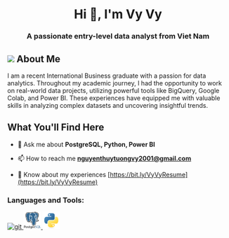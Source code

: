 <h1 align="center">Hi 👋, I'm Vy Vy</h1>
<h3 align="center">A passionate entry-level data analyst from Viet Nam</h3>

## <img src="https://github.com/TheDudeThatCode/TheDudeThatCode/blob/master/Assets/Developer.gif" width="45" /> About Me

I am a recent International Business graduate with a passion for data analytics. Throughout my academic journey, I had the opportunity to work on real-world data projects, utilizing powerful tools like BigQuery, Google Colab, and Power BI. These experiences have equipped me with valuable skills in analyzing complex datasets and uncovering insightful trends.

## What You'll Find Here

- 💬 Ask me about **PostgreSQL, Python, Power BI**

- 📫 How to reach me **nguyenthuytuongvy2001@gmail.com**

- 📄 Know about my experiences [https://bit.ly/VyVyResume](https://bit.ly/VyVyResume)


<h3 align="left">Languages and Tools:</h3>
<p align="left"> <a href="https://git-scm.com/" target="_blank" rel="noreferrer"> <img src="https://www.vectorlogo.zone/logos/git-scm/git-scm-icon.svg" alt="git" width="40" height="40"/> </a> <a href="https://www.postgresql.org" target="_blank" rel="noreferrer"> <img src="https://raw.githubusercontent.com/devicons/devicon/master/icons/postgresql/postgresql-original-wordmark.svg" alt="postgresql" width="40" height="40"/> </a> <a href="https://www.python.org" target="_blank" rel="noreferrer"> <img src="https://raw.githubusercontent.com/devicons/devicon/master/icons/python/python-original.svg" alt="python" width="40" height="40"/> </a> </p>


